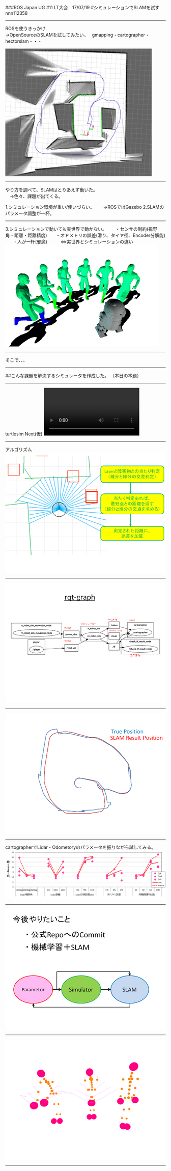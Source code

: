 ###ROS Japan UG #11 LT大会　17/07/19 
#シミュレーションでSLAMを試す
nnn112358

---

  ROSを使うきっかけ   
 →OpenSourceのSLAMを試してみたい。  
  gmapping・cartographer・hectorslam・・・
  
![robot1](SLAM_image.png)


---

やり方を調べて、SLAMはとりあえず動いた。   
　→色々、課題が出てくる。  
<div style="text-align: left;">
1.シミュレーション環境が重い/使いづらい。  
&nbsp;&nbsp;&nbsp;    →ROSではGazebo   
2.SLAMのパラメータ調整が一杯。  
</div>

---

<div style="text-align: left;">
3.シミュレーションで動いても実世界で動かない。   
&nbsp;&nbsp;&nbsp; ・センサの制約(視野角・距離・距離精度)    
&nbsp;&nbsp;&nbsp; ・オドメトリの誤差(滑り、タイヤ径、Encoder分解能)  
&nbsp;&nbsp;&nbsp; ・人が一杯(邪魔)  
&nbsp;&nbsp;&nbsp;  　⇔実世界とシミュレーションの違い
</div>
<img src="around_person.gif" alt="" title="">

---

そこで、、、    

---

##こんな課題を解決するシミュレータを作成した。
（本日の本題）  

---

turtlesim Next(仮)
![robot_video](robot_slam_video.mp4)

---

アルゴリズム  
![robot](Lidar_cal2.png)

---
  
![robot3](Lidar_cal3.png)

---

![robot100](Lidar_cal4.png)

---

cartographerでLidar・Odometoryのパラメータを振りながら試してみる。
![RESULT](RESULT.png)

---

![Future](Future.png)

---
![thanks](thanks.gif)


---



